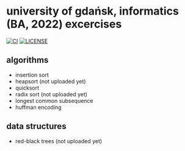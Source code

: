 # university of gdańsk, informatics (BA, 2022) excercises

[![CI](https://github.com/rudolf-slusarski/informatics/actions/workflows/general.yml/badge.svg)](https://github.com/rudolf-slusarski/informatics/actions/workflows/general.yml)
[![LICENSE](https://img.shields.io/github/license/rudolf-slusarski/informatics)](./LICENSE)

## algorithms

- insertion sort
- heapsort (not uploaded yet)
- quicksort
- radix sort (not uploaded yet)
- longest common subsequence
- huffman encoding

## data structures

- red-black trees (not uploaded yet)

